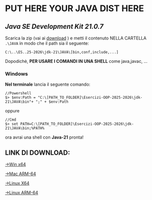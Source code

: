 # PUT HERE YOUR JAVA DIST HERE

  ## *Java SE Development Kit 21.0.7*

  Scarica la zip (vai ai [download](#link-di-download) ) e metti il contenuto NELLA CARTELLA `.\JAVA` in modo che il path sia il seguente:

  ```
  C:\..\ES..25-2026\jdk-21\JAVA\[bin,conf,include,...]
  ```

Dopodichè, **PER USARE I COMANDI IN UNA SHELL** come java,javac, ...  

### Windows

**Nel terminale** lancia il seguente comando:

```
//Powershell
$> $env:Path = "C:\[PATH_TO_FOLDER]\Esercizi-OOP-2025-2026\jdk-21\JAVA\bin"+ ";" + $env:Path
```
oppure
```
//Cmd
$> set PATH=C:\[PATH_TO_FOLDER]\Esercizi-OOP-2025-2026\jdk-21\JAVA\bin;%PATH%
```

ora avrai una shell con **Java-21** pronta!

## LINK DI DOWNLOAD:

[->Win x64](https://download.oracle.com/java/21/archive/jdk-21.0.7_windows-x64_bin.zip)

[->Mac ARM-64](https://download.oracle.com/java/21/archive/jdk-21.0.7_macos-aarch64_bin.tar.gz)

[->Linux X64](https://download.oracle.com/java/21/archive/jdk-21.0.7_linux-x64_bin.tar.gz)

[->Linux ARM-64](https://download.oracle.com/java/21/archive/jdk-21.0.7_linux-aarch64_bin.tar.gz)


